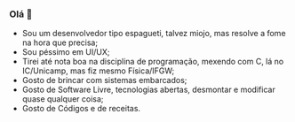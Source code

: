 ### Olá 👋
- Sou um desenvolvedor tipo espagueti, talvez miojo, mas resolve a fome na hora que precisa;
- Sou péssimo em UI/UX;
- Tirei até nota boa na disciplina de programação, mexendo com C, lá no IC/Unicamp, mas fiz mesmo Física/IFGW;
- Gosto de brincar com sistemas embarcados;
- Gosto de Software Livre, tecnologias abertas, desmontar e modificar quase qualquer coisa;
- Gosto de Códigos e de receitas.
  
